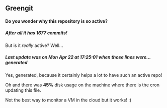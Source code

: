 ## Greengit

#### Do you wonder why this repository is so active?

##### After all it has 1677 commits!

But is it *really* active? Well...

##### Last update was on Mon Apr 22 at 17:25:01 when those lines were... generated

Yes, generated, because it certainly helps a lot to have such an active repo!

Oh and there was **45%** disk usage on the machine
where there is the cron updating this file.

Not the best way to monitor a VM in the cloud but it works! :)
